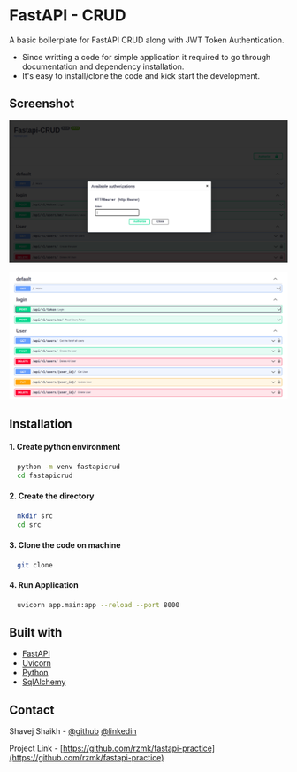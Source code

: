 
# FastAPI - CRUD

A basic boilerplate for FastAPI CRUD along with JWT Token Authentication. <br/>
+ Since writting a code for simple application it required to go through documentation and dependency installation. <br/>
+ It's easy to install/clone the code and kick start the development.

## Screenshot
![JWT TOKEN AUTHENTICATION](/media/ss/jwt_auth.png)<br/>

![USER API](/media/ss/user_api.png)


## Installation

#### 1. Create python environment

```bash
  python -m venv fastapicrud
  cd fastapicrud
```

#### 2. Create the directory

```bash
  mkdir src
  cd src
```

#### 3. Clone the code on machine
```bash
  git clone 
```

#### 4. Run Application
```bash
  uvicorn app.main:app --reload --port 8000
```
## Built with

- [FastAPI](https://fastapi.tiangolo.com/)
- [Uvicorn](https://www.uvicorn.org/)
- [Python](https://www.python.org/)
- [SqlAlchemy](https://www.sqlalchemy.org/)
## Contact

Shavej Shaikh - [@github](https://github.com/shavejshaikh) [@linkedin](https://www.linkedin.com/in/shavejshaikh/)

Project Link - [https://github.com/rzmk/fastapi-practice](https://github.com/rzmk/fastapi-practice)